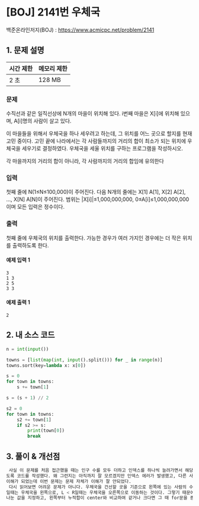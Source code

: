 # [BOJ] 2141번 우체국

백준온라인저지(BOJ) :  https://www.acmicpc.net/problem/2141



## 1. 문제 설명

| 시간 제한 | 메모리 제한 | 
| :-------- | :---------- |
| 2 초      | 128 MB      | 

### 문제

수직선과 같은 일직선상에 N개의 마을이 위치해 있다. i번째 마을은 X[i]에 위치해 있으며, A[i]명의 사람이 살고 있다.

이 마을들을 위해서 우체국을 하나 세우려고 하는데, 그 위치를 어느 곳으로 할지를 현재 고민 중이다. 고민 끝에 나라에서는 각 사람들까지의 거리의 합이 최소가 되는 위치에 우체국을 세우기로 결정하였다. 우체국을 세울 위치를 구하는 프로그램을 작성하시오.

각 마을까지의 거리의 합이 아니라, 각 사람까지의 거리의 합임에 유의한다


### 입력

첫째 줄에 N(1≤N≤100,000)이 주어진다. 다음 N개의 줄에는 X[1] A[1], X[2] A[2], …, X[N] A[N]이 주어진다. 범위는 |X[i]|≤1,000,000,000, 0≤A[i]≤1,000,000,000 이며 모든 입력은 정수이다.

### 출력

첫째 줄에 우체국의 위치를 출력한다. 가능한 경우가 여러 가지인 경우에는 더 작은 위치를 출력하도록 한다.

#### 예제 입력 1

```
3
1 3
2 5
3 3
```

#### 예제 출력 1

```
2
```


## 2. 내 소스 코드

```python
n = int(input())

towns = [list(map(int, input().split())) for _ in range(n)]
towns.sort(key=lambda x: x[0])

s = 0
for town in towns:
    s += town[1]

s = (s + 1) // 2

s2 = 0
for town in towns:
    s2 += town[1]
    if s2 >= s:
        print(town[0])
        break

```



## 3. 풀이 & 개선점

```python
 사실 이 문제를 처음 접근했을 때는 인구 수를 모두 더하고 인덱스를 하나씩 늘려가면서 해당 마을의 사람들의 인원수를 제외하고 가장 적은 곳을 고르
도록 코드를 작성했다. 왜 그런지는 아직까지 잘 모르겠지만 인덱스 에러가 발생했고, 다른 사람의 코드를 참고했다. 지금까지는 다른 사람의 코드를 보고
이해가 되었는데 이번 문제는 문제 자체가 이해가 잘 안되었다. 
 다시 읽어보면 어려운 문제가 아니다. 우체국을 건선할 곳을 기준으로 왼쪽에 있는 사람의 수를 L, 오른쪽에 있는 사람을 R이라고 가정하면 L > R
일때는 우체국을 왼쪽으로, L < R일때는 우체국을 오른쪽으로 이동하는 것이다. 그렇기 때문에 center에 위치해야 할 곳을 sum(사람들의 수)를 2로 
나눈 값을 지정하고, 왼쪽부터 누적합이 center와 비교하여 같거나 크다면 그 때 for문을 종료하고 그곳에 우체국을 건설하는 것이 최적이다.
```